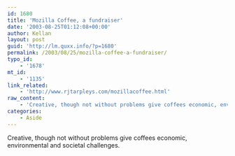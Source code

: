 ```yaml
---
id: 1680
title: 'Mozilla Coffee, a fundraiser'
date: '2003-08-25T01:12:08+00:00'
author: Kellan
layout: post
guid: 'http://lm.quxx.info/?p=1680'
permalink: /2003/08/25/mozilla-coffee-a-fundraiser/
typo_id:
    - '1678'
mt_id:
    - '1135'
link_related:
    - 'http://www.rjtarpleys.com/mozillacoffee.html'
raw_content:
    - 'Creative, though not without problems give coffees economic, environmental and societal challenges.'
categories:
    - Aside
---
```


Creative, though not without problems give coffees economic, environmental and societal challenges.